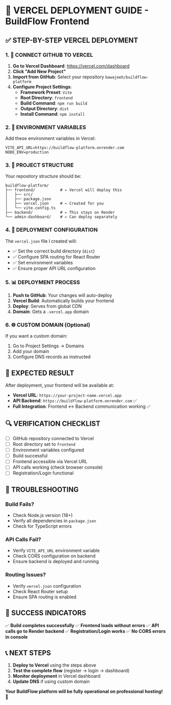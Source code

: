 # 🚀 **VERCEL DEPLOYMENT GUIDE - BuildFlow Frontend**

## ✅ **STEP-BY-STEP VERCEL DEPLOYMENT**

### **1. 🎯 CONNECT GITHUB TO VERCEL**

1. **Go to Vercel Dashboard**: https://vercel.com/dashboard
2. **Click "Add New Project"**
3. **Import from GitHub**: Select your repository `bawajeeh/buildflow-platform`
4. **Configure Project Settings**:
   - **Framework Preset**: `Vite`
   - **Root Directory**: `frontend`
   - **Build Command**: `npm run build`
   - **Output Directory**: `dist`
   - **Install Command**: `npm install`

### **2. 🔧 ENVIRONMENT VARIABLES**

Add these environment variables in Vercel:

```
VITE_API_URL=https://buildflow-platform.onrender.com
NODE_ENV=production
```

### **3. 📁 PROJECT STRUCTURE**

Your repository structure should be:
```
buildflow-platform/
├── frontend/           # ← Vercel will deploy this
│   ├── src/
│   ├── package.json
│   ├── vercel.json     # ← Created for you
│   └── vite.config.ts
├── backend/            # ← This stays on Render
└── admin-dashboard/    # ← Can deploy separately
```

### **4. 🚀 DEPLOYMENT CONFIGURATION**

The `vercel.json` file I created will:
- ✅ Set the correct build directory (`dist`)
- ✅ Configure SPA routing for React Router
- ✅ Set environment variables
- ✅ Ensure proper API URL configuration

### **5. 📊 DEPLOYMENT PROCESS**

1. **Push to GitHub**: Your changes will auto-deploy
2. **Vercel Build**: Automatically builds your frontend
3. **Deploy**: Serves from global CDN
4. **Domain**: Gets a `.vercel.app` domain

### **6. 🌐 CUSTOM DOMAIN (Optional)**

If you want a custom domain:
1. Go to Project Settings → Domains
2. Add your domain
3. Configure DNS records as instructed

## 🎯 **EXPECTED RESULT**

After deployment, your frontend will be available at:
- **Vercel URL**: `https://your-project-name.vercel.app`
- **API Backend**: `https://buildflow-platform.onrender.com` ✅
- **Full Integration**: Frontend ↔ Backend communication working ✅

## 🔍 **VERIFICATION CHECKLIST**

- [ ] GitHub repository connected to Vercel
- [ ] Root directory set to `frontend`
- [ ] Environment variables configured
- [ ] Build successful
- [ ] Frontend accessible via Vercel URL
- [ ] API calls working (check browser console)
- [ ] Registration/Login functional

## 🚨 **TROUBLESHOOTING**

### **Build Fails?**
- Check Node.js version (18+)
- Verify all dependencies in `package.json`
- Check for TypeScript errors

### **API Calls Fail?**
- Verify `VITE_API_URL` environment variable
- Check CORS configuration on backend
- Ensure backend is deployed and running

### **Routing Issues?**
- Verify `vercel.json` configuration
- Check React Router setup
- Ensure SPA routing is enabled

## 🎉 **SUCCESS INDICATORS**

✅ **Build completes successfully**
✅ **Frontend loads without errors**
✅ **API calls go to Render backend**
✅ **Registration/Login works**
✅ **No CORS errors in console**

## 📞 **NEXT STEPS**

1. **Deploy to Vercel** using the steps above
2. **Test the complete flow** (register → login → dashboard)
3. **Monitor deployment** in Vercel dashboard
4. **Update DNS** if using custom domain

**Your BuildFlow platform will be fully operational on professional hosting!** 🚀
